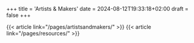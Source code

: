 +++
title = 'Artists & Makers'
date = 2024-08-12T19:33:18+02:00
draft = false
+++

{{< article link="/pages/artistsandmakers/" >}}
{{< article link="/pages/resources/" >}}
